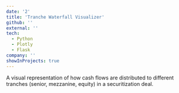 ```yaml
---
date: '2'
title: 'Tranche Waterfall Visualizer'
github: ''
external: ''
tech:
  - Python
  - Plotly
  - Flask
company: ''
showInProjects: true
---
```


A visual representation of how cash flows are distributed to different tranches (senior, mezzanine, equity) in a securitization deal.
